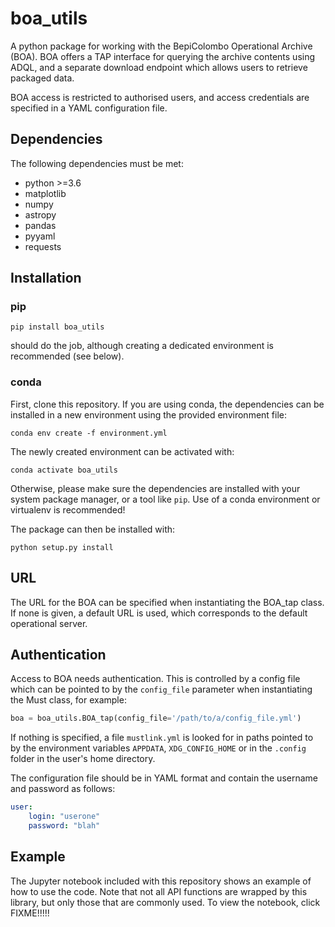 # boa_utils
A python package for working with the BepiColombo Operational Archive (BOA). BOA offers a TAP interface for querying the archive contents using ADQL, and a separate download endpoint which allows users to retrieve packaged data.

BOA access is restricted to authorised users, and access credentials are specified in a YAML configuration file.

## Dependencies

The following dependencies must be met:
- python >=3.6
- matplotlib
- numpy
- astropy
- pandas
- pyyaml
- requests

## Installation

### pip

```pip install boa_utils```

should do the job, although creating a dedicated environment is recommended (see below).

### conda

First, clone this repository. If you are using conda, the dependencies can be installed in a new environment using the provided environment file:

```conda env create -f environment.yml```

The newly created environment can be activated with:

```conda activate boa_utils```

Otherwise, please make sure the dependencies are installed with your system package manager, or a tool like `pip`. Use of a conda environment or virtualenv is recommended!

The package can then be installed with:

```python setup.py install```


## URL

The URL for the BOA can be specified when instantiating the BOA_tap class. If none is given, a default URL is used, which corresponds to the default operational server.

## Authentication

Access to BOA needs authentication. This is controlled by a config file which can be pointed to by the `config_file` parameter when instantiating the Must class, for example:

```python
boa = boa_utils.BOA_tap(config_file='/path/to/a/config_file.yml')
```

If nothing is specified, a file `mustlink.yml` is looked for in paths pointed to by the environment variables `APPDATA`, `XDG_CONFIG_HOME` or in the `.config` folder in the user's home directory.

The configuration file should be in YAML format and contain the username and password as follows:

```yaml
user:
    login: "userone"
    password: "blah"
```

## Example

The Jupyter notebook included with this repository shows an example of how to use the code. Note that not all API functions are wrapped by this library, but only those that are commonly used. To view the notebook, click FIXME!!!!!
